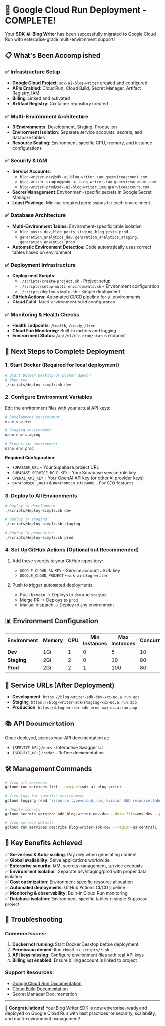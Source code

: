 # 🎉 Google Cloud Run Deployment - COMPLETE!

Your **SDK-AI-Blog Writer** has been successfully migrated to Google Cloud Run with enterprise-grade multi-environment support!

## 📋 **What's Been Accomplished**

### ✅ **Infrastructure Setup**
- **Google Cloud Project**: `sdk-ai-blog-writer` created and configured
- **APIs Enabled**: Cloud Run, Cloud Build, Secret Manager, Artifact Registry, IAM
- **Billing**: Linked and activated
- **Artifact Registry**: Container repository created

### ✅ **Multi-Environment Architecture**
- **3 Environments**: Development, Staging, Production
- **Environment Isolation**: Separate service accounts, secrets, and database tables
- **Resource Scaling**: Environment-specific CPU, memory, and instance configurations

### ✅ **Security & IAM**
- **Service Accounts**: 
  - `blog-writer-dev@sdk-ai-blog-writer.iam.gserviceaccount.com`
  - `blog-writer-staging@sdk-ai-blog-writer.iam.gserviceaccount.com`
  - `blog-writer-prod@sdk-ai-blog-writer.iam.gserviceaccount.com`
- **Secret Management**: Environment-specific secrets in Google Secret Manager
- **Least Privilege**: Minimal required permissions for each environment

### ✅ **Database Architecture**
- **Multi-Environment Tables**: Environment-specific table isolation
  - `blog_posts_dev`, `blog_posts_staging`, `blog_posts_prod`
  - `generation_analytics_dev`, `generation_analytics_staging`, `generation_analytics_prod`
- **Automatic Environment Detection**: Code automatically uses correct tables based on environment

### ✅ **Deployment Infrastructure**
- **Deployment Scripts**: 
  - `./scripts/create-project.sh` - Project setup
  - `./scripts/setup-multi-environments.sh` - Environment configuration
  - `./scripts/deploy-simple.sh` - Simple deployment
- **GitHub Actions**: Automated CI/CD pipeline for all environments
- **Cloud Build**: Multi-environment build configuration

### ✅ **Monitoring & Health Checks**
- **Health Endpoints**: `/health`, `/ready`, `/live`
- **Cloud Run Monitoring**: Built-in metrics and logging
- **Environment Status**: `/api/v1/cloudrun/status` endpoint

## 🚀 **Next Steps to Complete Deployment**

### 1. **Start Docker** (Required for local deployment)
```bash
# Start Docker Desktop or Docker daemon
# Then run:
./scripts/deploy-simple.sh dev
```

### 2. **Configure Environment Variables**
Edit the environment files with your actual API keys:

```bash
# Development environment
nano env.dev

# Staging environment  
nano env.staging

# Production environment
nano env.prod
```

**Required Configuration:**
- `SUPABASE_URL` - Your Supabase project URL
- `SUPABASE_SERVICE_ROLE_KEY` - Your Supabase service role key
- `OPENAI_API_KEY` - Your OpenAI API key (or other AI provider keys)
- `DATAFORSEO_LOGIN` & `DATAFORSEO_PASSWORD` - For SEO features

### 3. **Deploy to All Environments**
```bash
# Deploy to development
./scripts/deploy-simple.sh dev

# Deploy to staging
./scripts/deploy-simple.sh staging

# Deploy to production
./scripts/deploy-simple.sh prod
```

### 4. **Set Up GitHub Actions** (Optional but Recommended)
1. Add these secrets to your GitHub repository:
   - `GOOGLE_CLOUD_SA_KEY` - Service account JSON key
   - `GOOGLE_CLOUD_PROJECT` - `sdk-ai-blog-writer`

2. Push to trigger automated deployments:
   - Push to `main` → Deploys to `dev` and `staging`
   - Merge PR → Deploys to `prod`
   - Manual dispatch → Deploy to any environment

## 📊 **Environment Configuration**

| Environment | Memory | CPU | Min Instances | Max Instances | Concurrency |
|-------------|--------|-----|---------------|---------------|-------------|
| **Dev**     | 1Gi    | 1   | 0             | 5             | 10          |
| **Staging** | 2Gi    | 2   | 0             | 10            | 80          |
| **Prod**    | 2Gi    | 2   | 1             | 100           | 80          |

## 🔗 **Service URLs** (After Deployment)

- **Development**: `https://blog-writer-sdk-dev-xxx-uc.a.run.app`
- **Staging**: `https://blog-writer-sdk-staging-xxx-uc.a.run.app`
- **Production**: `https://blog-writer-sdk-prod-xxx-uc.a.run.app`

## 📚 **API Documentation**

Once deployed, access your API documentation at:
- `{SERVICE_URL}/docs` - Interactive Swagger UI
- `{SERVICE_URL}/redoc` - ReDoc documentation

## 🛠️ **Management Commands**

```bash
# View all services
gcloud run services list --project=sdk-ai-blog-writer

# View logs for specific environment
gcloud logging read "resource.type=cloud_run_revision AND resource.labels.service_name=blog-writer-sdk-dev" --project=sdk-ai-blog-writer --limit=50

# Update secrets
gcloud secrets versions add blog-writer-env-dev --data-file=env.dev --project=sdk-ai-blog-writer

# View service details
gcloud run services describe blog-writer-sdk-dev --region=us-central1 --project=sdk-ai-blog-writer
```

## 🎯 **Key Benefits Achieved**

✅ **Serverless & Auto-scaling**: Pay only when generating content  
✅ **Global availability**: Serve applications worldwide  
✅ **Enterprise security**: IAM, secrets management, service accounts  
✅ **Environment isolation**: Separate dev/staging/prod with proper data isolation  
✅ **Cost optimization**: Environment-specific resource allocation  
✅ **Automated deployments**: GitHub Actions CI/CD pipeline  
✅ **Monitoring & observability**: Built-in Cloud Run monitoring  
✅ **Database isolation**: Environment-specific tables in single Supabase project  

## 🔧 **Troubleshooting**

### Common Issues:
1. **Docker not running**: Start Docker Desktop before deployment
2. **Permission denied**: Run `chmod +x scripts/*.sh`
3. **API keys missing**: Configure environment files with real API keys
4. **Billing not enabled**: Ensure billing account is linked to project

### Support Resources:
- [Google Cloud Run Documentation](https://cloud.google.com/run/docs)
- [Cloud Build Documentation](https://cloud.google.com/build/docs)
- [Secret Manager Documentation](https://cloud.google.com/secret-manager/docs)

---

**🎉 Congratulations!** Your Blog Writer SDK is now enterprise-ready and deployed on Google Cloud Run with best practices for security, scalability, and multi-environment management!




